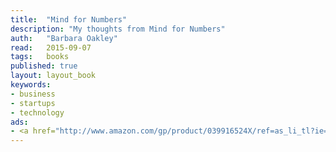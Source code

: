 ```yaml
---
title:	"Mind for Numbers"
description: "My thoughts from Mind for Numbers"
auth:	"Barbara Oakley"
read:	2015-09-07
tags:	books
published: true
layout: layout_book
keywords:
- business
- startups
- technology
ads:
- <a href="http://www.amazon.com/gp/product/039916524X/ref=as_li_tl?ie=UTF8&camp=1789&creative=390957&creativeASIN=039916524X&linkCode=as2&tag=wkoszek-20&linkId=3RQEOGN2JESPTP6E"><img border="0" src="http://ws-na.amazon-adsystem.com/widgets/q?_encoding=UTF8&ASIN=039916524X&Format=_SL160_&ID=AsinImage&MarketPlace=US&ServiceVersion=20070822&WS=1&tag=wkoszek-20" ></a><img src="http://ir-na.amazon-adsystem.com/e/ir?t=wkoszek-20&l=as2&o=1&a=039916524X" width="1" height="1" border="0" alt="" style="border:none !important; margin:0px !important;" />
---
```




